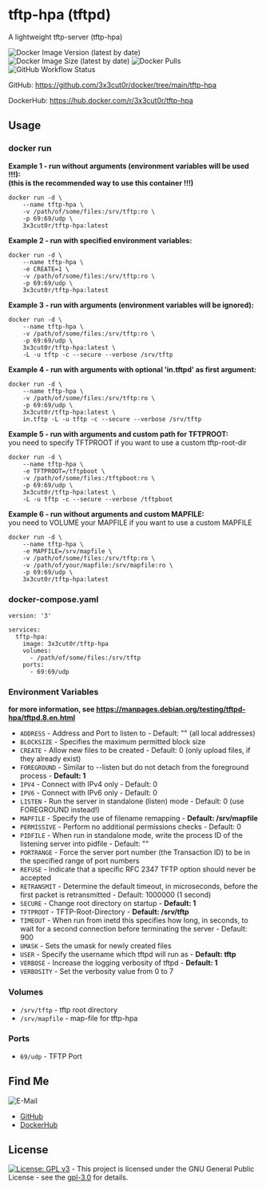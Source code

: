 # tftp-hpa (tftpd)

A lightweight tftp-server (tftp-hpa)

![Docker Image Version (latest by date)](https://img.shields.io/docker/v/3x3cut0r/tftp-hpa)
![Docker Image Size (latest by date)](https://img.shields.io/docker/image-size/3x3cut0r/tftp-hpa)
![Docker Pulls](https://img.shields.io/docker/pulls/3x3cut0r/tftp-hpa)
![GitHub Workflow Status](https://img.shields.io/github/workflow/status/3x3cut0r/docker/build%20tftp-hpa)

GitHub: https://github.com/3x3cut0r/docker/tree/main/tftp-hpa

DockerHub: https://hub.docker.com/r/3x3cut0r/tftp-hpa

## Usage

### docker run

**Example 1 - run without arguments (environment variables will be used !!!):**  
**(this is the recommended way to use this container !!!)**
```shell
docker run -d \
    --name tftp-hpa \
    -v /path/of/some/files:/srv/tftp:ro \
    -p 69:69/udp \
    3x3cut0r/tftp-hpa:latest
```

**Example 2 - run with specified environment variables:**  
```shell
docker run -d \
    --name tftp-hpa \
    -e CREATE=1 \
    -v /path/of/some/files:/srv/tftp:ro \
    -p 69:69/udp \
    3x3cut0r/tftp-hpa:latest
```

**Example 3 - run with arguments (environment variables will be ignored):**  
```shell
docker run -d \
    --name tftp-hpa \
    -v /path/of/some/files:/srv/tftp:ro \
    -p 69:69/udp \
    3x3cut0r/tftp-hpa:latest \
    -L -u tftp -c --secure --verbose /srv/tftp
```

**Example 4 - run with arguments with optional 'in.tftpd' as first argument:**  
```shell
docker run -d \
    --name tftp-hpa \
    -v /path/of/some/files:/srv/tftp:ro \
    -p 69:69/udp \
    3x3cut0r/tftp-hpa:latest \
    in.tftp -L -u tftp -c --secure --verbose /srv/tftp
```

**Example 5 - run with arguments and custom path for TFTPROOT:**  
you need to specify TFTPROOT if you want to use a custom tftp-root-dir
```shell
docker run -d \
    --name tftp-hpa \
    -e TFTPROOT=/tftpboot \
    -v /path/of/some/files:/tftpboot:ro \
    -p 69:69/udp \
    3x3cut0r/tftp-hpa:latest \
    -L -u tftp -c --secure --verbose /tftpboot
```

**Example 6 - run without arguments and custom MAPFILE:**  
you need to VOLUME your MAPFILE if you want to use a custom MAPFILE
```shell
docker run -d \
    --name tftp-hpa \
    -e MAPFILE=/srv/mapfile \
    -v /path/of/some/files:/srv/tftp:ro \
    -v /path/of/your/mapfile:/srv/mapfile:ro \
    -p 69:69/udp \
    3x3cut0r/tftp-hpa:latest
```

### docker-compose.yaml

```shell
version: '3'

services:
  tftp-hpa:
    image: 3x3cut0r/tftp-hpa
    volumes:
      - /path/of/some/files:/srv/tftp
    ports:
      - 69:69/udp
```

### Environment Variables
**for more information, see https://manpages.debian.org/testing/tftpd-hpa/tftpd.8.en.html**

* `ADDRESS` - Address and Port to listen to - Default: "" (all local addresses)
* `BLOCKSIZE` - Specifies the maximum permitted block size
* `CREATE` - Allow new files to be created - Default: 0 (only upload files, if they already exist)
* `FOREGROUND` - Similar to --listen but do not detach from the foreground process - **Default: 1**
* `IPV4` - Connect with IPv4 only - Default: 0
* `IPV6` - Connect with IPv6 only - Default: 0
* `LISTEN` - Run the server in standalone (listen) mode - Default: 0 (use FOREGROUND instead!)
* `MAPFILE` - Specify the use of filename remapping - **Default: /srv/mapfile**
* `PERMISSIVE` - Perform no additional permissions checks - Default: 0
* `PIDFILE` - When run in standalone mode, write the process ID of the listening server into pidfile - Default: ""
* `PORTRANGE` - Force the server port number (the Transaction ID) to be in the specified range of port numbers
* `REFUSE` - Indicate that a specific RFC 2347 TFTP option should never be accepted
* `RETRANSMIT` - Determine the default timeout, in microseconds, before the first packet is retransmitted - Default: 1000000 (1 second)
* `SECURE` - Change root directory on startup - **Default: 1**
* `TFTPROOT` - TFTP-Root-Directory - **Default: /srv/tftp**
* `TIMEOUT` - When run from inetd this specifies how long, in seconds, to wait for a second connection before terminating the server - Default: 900
* `UMASK` - Sets the umask for newly created files
* `USER` - Specify the username which tftpd will run as - **Default: tftp**
* `VERBOSE` - Increase the logging verbosity of tftpd - **Default: 1**
* `VERBOSITY` - Set the verbosity value from 0 to 7

### Volumes

* `/srv/tftp` - tftp root directory
* `/srv/mapfile` - map-file for tftp-hpa

### Ports

* `69/udp` - TFTP Port

## Find Me

![E-Mail](https://img.shields.io/badge/E--Mail-executor55%40gmx.de-red)
* [GitHub](https://github.com/3x3cut0r)
* [DockerHub](https://hub.docker.com/u/3x3cut0r)

## License

[![License: GPL v3](https://img.shields.io/badge/License-GPLv3-blue.svg)](https://www.gnu.org/licenses/gpl-3.0) - This project is licensed under the GNU General Public License - see the [gpl-3.0](https://www.gnu.org/licenses/gpl-3.0.en.html) for details.
